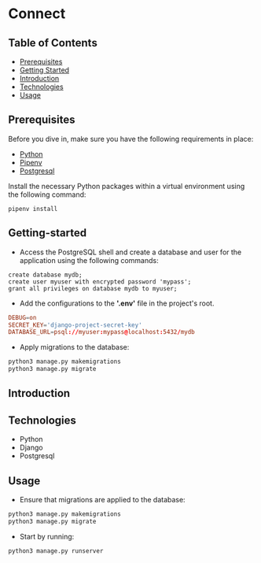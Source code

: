 # Connect

## Table of Contents

- [Prerequisites](#Prerequisites)
- [Getting Started](#getting-started)
- [Introduction](#introduction)
- [Technologies](#technologies)
- [Usage](#usage)

## Prerequisites

Before you dive in, make sure you have the following requirements in place:

- [Python](https://www.python.org/)
- [Pipenv](https://pipenv.pypa.io/)
- [Postgresql](https://www.postgresql.org/)

Install the necessary Python packages within a virtual environment using the following command:

```
pipenv install
```

## Getting-started

- Access the PostgreSQL shell and create a database and user for the application using the following commands:

```psql
create database mydb;
create user myuser with encrypted password 'mypass';
grant all privileges on database mydb to myuser;
```

- Add the configurations to the **'.env'** file in the project's root.<br>

```conf
DEBUG=on
SECRET_KEY='django-project-secret-key'
DATABASE_URL=psql://myuser:mypass@localhost:5432/mydb
```

- Apply migrations to the database:

```bash
python3 manage.py makemigrations
python3 manage.py migrate
```

## Introduction

## Technologies

- Python
- Django
- Postgresql

## Usage

- Ensure that migrations are applied to the database:

```bash
python3 manage.py makemigrations
python3 manage.py migrate
```

- Start by running:

```bash
python3 manage.py runserver
```
